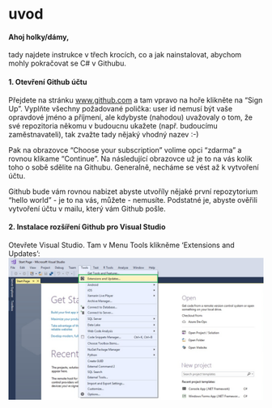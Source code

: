 # uvod

#### Ahoj holky/dámy,

tady najdete instrukce v třech krocích, co a jak nainstalovat, abychom mohly pokračovat se C# v Githubu.

#### 1. Otevření Github účtu
Přejdete na stránku www.github.com a tam vpravo na hoře klikněte na “Sign Up”. Vyplňte všechny požadované polička: user id nemusí být vaše opravdové jméno a příjmení, ale kdybyste (nahodou) uvažovaly o tom, že své repozitoria někomu v budoucnu ukažete (např. budoucímu zaměstnavateli), tak zvažte tady nějaký vhodný nazev :-)

Pak na obrazovce “Choose your subscription” volime opci “zdarma” a rovnou klikame  “Continue”. Na následující obrazovce už je to na vás kolik toho o sobě sdělite na Githubu.  Generalně, necháme se vést až k vytvoření účtu.

Github bude vám rovnou nabizet abyste utvoříly nějaké první repozytorium “hello world” - je to na vás, můžete - nemusíte. Podstatné je, abyste ověřili vytvoření účtu v mailu, který vám Github pošle.

#### 2. Instalace rozšíření Github pro Visual Studio

Otevřete Visual Studio. Tam v Menu Tools klikněme ‘Extensions and Updates’:  
![](/01.png)


 
